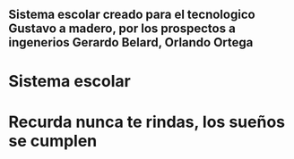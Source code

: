 ## Sistema escolar creado para el tecnologico Gustavo a madero, por los prospectos a ingenerios Gerardo Belard, Orlando Ortega
# Sistema escolar

# Recurda nunca te rindas, los sueños se cumplen




